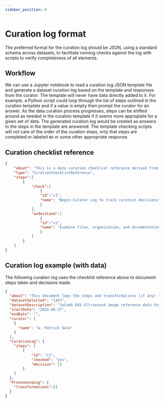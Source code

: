 ```yaml
---
sidebar_position: 8
---
```


# Curation log format

The preferred format for the curation log should be JSON, using a standard schema across datasets, to facilitate running checks against the log with scripts to verify completeness of all elements.

## Workflow

We can use a Jupyter notebook to read a curation log JSON template file and generate a dataset curation log based on the template and responses from the curator. The template will never have data directly added to it. For example, a Python script could loop through the list of steps outlined in the curation template and if a value is empty then prompt the curator for an answer. As the data curation process progresses, steps can be shifted around as needed in the curation template if it seems more appropiate for a given set of data. The generated curation log would be created as answers to the steps in the template are answered. The template checking scripts will not care of the order of the curation steps, only that steps are completed or labeled `NA` or some other appropriate response.

## Curation checklist reference

```json
{
    "about": "This is a data curation checklist reference derived from DCN CURATE(D) steps for data curation. Each step is labeled with an identifier to link the steps to the action associated with the step. This reference will be used to create the curation log for a dataset.",
    "type": "CurationChecklistReference",
    "steps":[
        {
            "check":[
                {
                "id":"c1",
                "name": "Begin Curator Log to track curation decisions"
                }
            ],
            "understand":[
                {
                "id":"u1",
                "name": "Examine files, organization, and documentation more thoroughly"
                }
            ]
        }
    ]
}
```

## Curation log example (with data)

The following curation log uses the checklist reference above to document steps taken and decisions made.

```json
{
  "about": "This document logs the steps and transformations (if any) to the dataset during the curation process.",
  "datasetSelected": "1457",
  "datasetDescription": "JoCoHS E03 Ultrasound image reference data for machine learning",
  "startDate": "2024-08-27",
  "endDate": "",
  "curator": [
    {
      "name": "w. Patrick Gale"
    }
  ],
  "CurationLog": {
    "steps": [
        {
            "id": "c1",
            "checked": "yes",
            "decision": []
        }
    ]
  },
  "ProvenenceLog": {
    "transformations":[]
  }
}
```